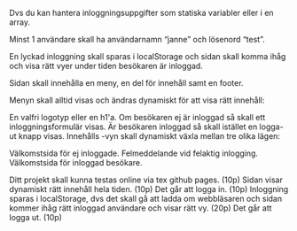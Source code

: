 Dvs du kan hantera inloggningsuppgifter som statiska variabler eller i en array.

Minst 1 användare skall ha användarnamn “janne” och lösenord “test”. 

En lyckad inloggning skall sparas i localStorage och sidan skall komma ihåg och visa rätt vyer under tiden besökaren är inloggad.



Sidan skall innehålla en meny, en del för innehåll samt en footer.

Menyn skall alltid visas och ändras dynamiskt för att visa rätt innehåll:

En valfri logotyp eller en h1'a.
Om besökaren ej är inloggad så skall ett inloggningsformulär visas.
Är besökaren inloggad så skall istället en logga-ut knapp visas.
Innehålls -vyn skall dynamiskt växla mellan tre olika lägen:

Välkomstsida för ej inloggade.
Felmeddelande vid felaktig inlogging.
Välkomstsida för inloggad besökare.






Ditt projekt skall kunna testas online via tex github pages. (10p)
Sidan visar dynamiskt rätt innehåll hela tiden. (10p)
Det går att logga in. (10p)
Inloggning sparas i localStorage, dvs det skall gå att ladda om webbläsaren och sidan kommer ihåg rätt inloggad användare och visar rätt vy. (20p)
Det går att logga ut. (10p)